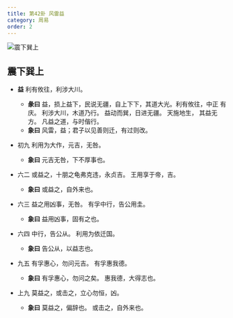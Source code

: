 ```yaml
---
title: 第42卦 风雷益
category: 周易
order: 2
---
```


![震下巽上](https://upload.wikimedia.org/wikipedia/commons/7/74/Yijing-42.png)

## 震下巽上

* **益** 利有攸往，利涉大川。
  * **彖曰** 益，损上益下，民说无疆，自上下下，其道大光。利有攸往，中正 有庆。 利涉大川，木道乃行。 益动而巽，日进无疆。 天施地生， 其益无方。 凡益之道，与时偕行。
  * **象曰** 风雷，益；君子以见善则迁，有过则改。

* 初九 利用为大作，元吉，无咎。
  * **象曰** 元吉无咎，下不厚事也。

* 六二 或益之，十朋之龟弗克违，永贞吉。 王用享于帝，吉。
  * **象曰** 或益之，自外来也。

* 六三 益之用凶事，无咎。 有孚中行，告公用圭。
  * **象曰** 益用凶事，固有之也。

* 六四 中行，告公从。 利用为依迁国。
  * **象曰** 告公从，以益志也。

* 九五 有孚惠心，勿问元吉。 有孚惠我德。
  * **象曰** 有孚惠心，勿问之矣。 惠我德，大得志也。

* 上九 莫益之，或击之，立心勿恒，凶。
  * **象曰** 莫益之，偏辞也。 或击之，自外来也。